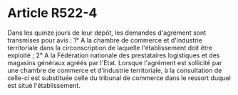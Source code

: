 # Article R522-4

Dans les quinze jours de leur dépôt, les demandes d'agrément sont transmises pour avis : 1° A la      chambre de commerce et d'industrie territoriale dans la circonscription de laquelle l'établissement doit être exploité ; 2° A la Fédération nationale des prestataires logistiques et des magasins généraux agréés par l'Etat. Lorsque l'agrément est sollicité par une      chambre de commerce et d'industrie territoriale, à la consultation de celle-ci est substituée celle du tribunal de commerce dans le ressort duquel est situé l'établissement.